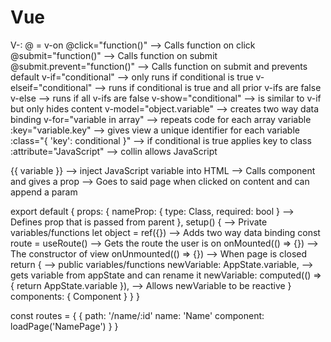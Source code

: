 # Vue

<!-- SECTION HTML -->
  V-:
    @ = v-on
      @click="function()" --> Calls function on click
      @submit="function()" --> Calls function on submit
      @submit.prevent="function()" --> Calls function on submit and prevents default
    v-if="conditional" --> only runs if conditional is true
    v-elseif="conditional" --> runs if conditional is true and all prior v-ifs are false
    v-else --> runs if all v-ifs are false
    v-show="conditional" --> is similar to v-if but only hides content
    v-model="object.variable" --> creates two way data binding
    v-for="variable in array" --> repeats code for each array variable
      :key="variable.key" --> gives view a unique identifier for each variable  
  :class="{ 'key': conditional }" --> if conditional is true applies key to class
  :attribute="JavaScript" --> collin allows JavaScript

  {{ variable }} --> inject JavaScript variable into HTML
  <Component :nameProp="variable"> --> Calls component and gives a prop
  <router-link :to="{ name: 'Name', params: { id: variable } }"></router-link> --> Goes to said page when clicked on content and can append a param

<!-- SECTION JavaScript -->
  export default {
    props: {
      nameProp: { type: Class, required: bool } --> Defines prop that is passed from parent
    },
    setup() { --> Private variables/functions
      let object = ref({}) --> Adds two way data binding
      const route = useRoute() --> Gets the route the user is on
      onMounted(() => {}) --> The constructor of view
      onUnmounted(() => {}) --> When page is closed
      return { --> public variables/functions
        newVariable: AppState.variable, --> gets variable from appState and can rename it
        newVariable: computed(() => { return AppState.variable }), --> Allows newVariable to be reactive
      }
      components: { Component }
    }
  }

<!-- SECTION Router -->
  const routes = {
    {
      path: '/name/:id'
      name: 'Name'
      component: loadPage('NamePage')
    }
  }